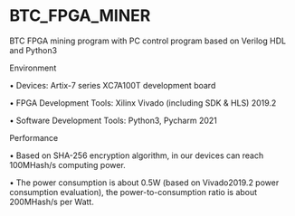# BTC_FPGA_MINER
BTC FPGA mining program with PC control program based on Verilog HDL and Python3

Environment

•	Devices: Artix-7 series XC7A100T development board

•	FPGA Development Tools: Xilinx Vivado (including SDK & HLS) 2019.2

•	Software Development Tools: Python3, Pycharm 2021

Performance

•	Based on SHA-256 encryption algorithm, in our devices can reach 100MHash/s computing power. 

•	The power consumption is about 0.5W (based on Vivado2019.2 power consumption evaluation), the power-to-consumption ratio is about 200MHash/s per Watt.


